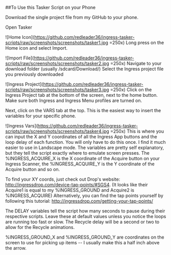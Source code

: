##To Use this Tasker Script on your Phone

Download the single project file from my GitHub to your phone.

Open Tasker

![Home Icon](https://github.com/redleader36/ingress-tasker-scripts/raw/screenshots/screenshots/tasker1.jpg =250x)
Long press on the Home icon and select Import.

![Import File](https://github.com/redleader36/ingress-tasker-scripts/raw/screenshots/screenshots/tasker2.jpg =250x)
Navigate to your download folder (usually /sdcard/Download/)
Select the Ingress project file you previously downloaded

![Ingress Project](https://github.com/redleader36/ingress-tasker-scripts/raw/screenshots/screenshots/tasker3.jpg =250x)
Click on the Ingress Project tab at the bottom of the screen, next to the home button.
Make sure both Ingress and Ingress Menu profiles are turned on.

Next, click on the VARS tab at the top.  This is the easiest way to insert the variables for your specific phone.

![Ingress Vars](https://github.com/redleader36/ingress-tasker-scripts/raw/screenshots/screenshots/tasker4.jpg =250x)
This is where you can input the X and Y coordinates of all the Ingress App buttons and the loop delay of each function.  You will only have to do this once.  I find it much easier to use in Landscape mode.  The variables are pretty self explanatory, but they tell the script exactly where to emulate screen presses.  The %INGRESS_ACQUIRE_X is the X coordinate of the Acquire button on your Ingress Scanner, the %INGRESS_ACQUIRE_Y is the Y coordinate of the Acquire button and so on.

To find your XY coords, just check out Drop's website: http://ingressdrop.com/device-tap-points/#SGS4.  (It looks like their Acquire1 is equal to my %INGRESS_GROUND and Acquire2 is %INGRESS_ACQUIRE)
Alternatively, you can find the tap points yourself by following this tutorial: http://ingressdrop.com/getting-your-tap-points/ 

The DELAY variables tell the script how many seconds to pause during their respective scripts.  Leave these at default values unless you notice the loops are running too fast or slow.  The Recycle delay will be a second or two to allow for the Recycle animations.

%INGRESS_GROUND_X and %INGRESS_GROUND_Y are coordinates on the screen to use for picking up items -- I usually make this a half inch above the arrow.

